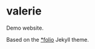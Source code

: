 # valerie

Demo website.

Based on the <a href="https://github.com/bogoli/-folio">*folio</a> Jekyll theme.
